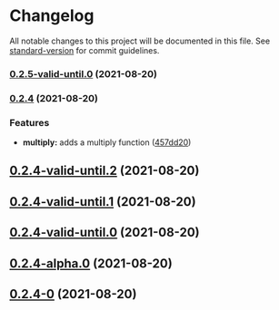 # Changelog

All notable changes to this project will be documented in this file. See [standard-version](https://github.com/conventional-changelog/standard-version) for commit guidelines.

### [0.2.5-valid-until.0](https://github.com/AndrewAllison/congenial-spork/compare/v0.2.4...v0.2.5-valid-until.0) (2021-08-20)

### [0.2.4](https://github.com/AndrewAllison/congenial-spork/compare/v0.2.4-valid-until.3...v0.2.4) (2021-08-20)


### Features

* **multiply:** adds a multiply function ([457dd20](https://github.com/AndrewAllison/congenial-spork/commit/457dd200c68f37a87d6dc7f6bccd638631390130))

## [0.2.4-valid-until.2](https://github.com/AndrewAllison/congenial-spork/compare/v0.2.4-valid-until.1...v0.2.4-valid-until.2) (2021-08-20)




## [0.2.4-valid-until.1](https://github.com/AndrewAllison/congenial-spork/compare/v0.2.4-valid-until.0...v0.2.4-valid-until.1) (2021-08-20)




## [0.2.4-valid-until.0](https://github.com/AndrewAllison/congenial-spork/compare/v0.2.4-alpha.0...v0.2.4-valid-until.0) (2021-08-20)




## [0.2.4-alpha.0](https://github.com/AndrewAllison/congenial-spork/compare/v0.2.4-0...v0.2.4-alpha.0) (2021-08-20)




## [0.2.4-0](https://github.com/AndrewAllison/congenial-spork/compare/v0.2.3...v0.2.4-0) (2021-08-20)
